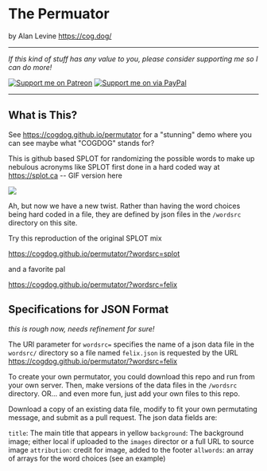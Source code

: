 # The Permuator
by Alan Levine https://cog.dog/

-----
*If this kind of stuff has any value to you, please consider supporting me so I can do more!*

[![Support me on Patreon](http://cogdog.github.io/images/badge-patreon.png)](https://patreon.com/cogdog) [![Support me on via PayPal](http://cogdog.github.io/images/badge-paypal.png)](https://paypal.me/cogdog)

----- 


## What is This?

See https://cogdog.github.io/permutator for a "stunning" demo where you can see maybe what "COGDOG" stands for?

This is github based SPLOT for randomizing the possible words to make up nebulous acronyms like SPLOT first done in a hard coded way at https://splot.ca -- GIF version here

![](images/what-is-splot.gif)


Ah, but now we have a new twist. Rather than having the word choices being hard coded in a file, they are defined by json files in the `/wordsrc` directory on this site.

Try this reproduction of the original SPLOT mix

https://cogdog.github.io/permutator/?wordsrc=splot

and a favorite pal

https://cogdog.github.io/permutator/?wordsrc=felix


## Specifications for JSON Format

*this is rough now, needs refinement for sure!*

The URl parameter for `wordsrc=` specifies the name of a json data file in the `wordsrc/` directory so a file named `felix.json` is requested by the URL https://cogdog.github.io/permutator/?wordsrc=felix

To create your own permutator, you could download this repo and run from your own server. Then, make versions of the data files in the `/wordsrc` directory. OR... and even more fun, just add your own files to this repo.

Download a copy of an existing data file, modify to fit your own permutating message, and submit as a pull request. The json data fields are:

`title`: The main title that appears in yellow
`background`: The background image; either local if uploaded to the `images` director or a full URL to source image
`attribution`: credit for image, added to the footer
`allwords`: an array of arrays for the word choices (see an example)


